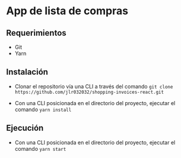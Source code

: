 # App de lista de compras

## Requerimientos

 - Git
 - Yarn

## Instalación

 - Clonar el repositorio vía una CLI a través del comando ```git clone https://github.com/jlr032032/shopping-invoices-react.git```

 - Con una CLI posicionada en el directorio del proyecto, ejecutar el comando ```yarn install```

## Ejecución

 - Con una CLI posicionada en el directorio del proyecto, ejecutar el comando ```yarn start```
